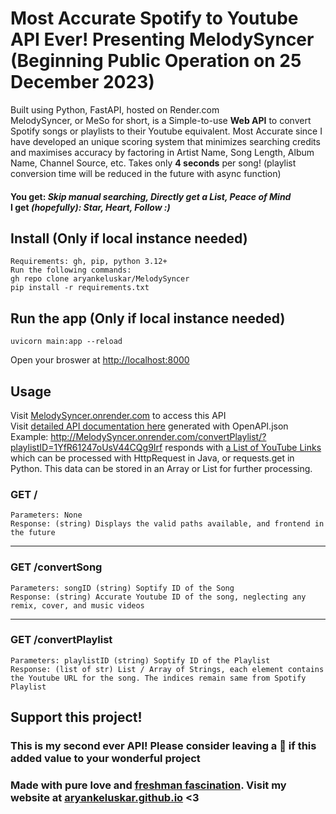 # Most Accurate Spotify to Youtube API Ever! Presenting MelodySyncer (Beginning Public Operation on 25 December 2023)
Built using Python, FastAPI, hosted on Render.com <br> MelodySyncer, or MeSo for short, is a Simple-to-use **Web API** to convert Spotify songs or playlists to their Youtube equivalent. Most Accurate since I have developed an unique scoring system that minimizes searching credits and maximises accuracy by factoring in Artist Name, Song Length, Album Name, Channel Source, etc. Takes only **4 seconds** per song! (playlist conversion time will be reduced in the future with async function) 
#### You get: _Skip manual searching, Directly get a List, Peace of Mind_ <br> I get _(hopefully): Star, Heart, Follow :)_

   

## Install (Only if local instance needed)
    Requirements: gh, pip, python 3.12+
    Run the following commands:
    gh repo clone aryankeluskar/MelodySyncer
    pip install -r requirements.txt


## Run the app (Only if local instance needed)
    uvicorn main:app --reload
Open your broswer at [http://localhost:8000](http://localhost:8000)

## Usage
Visit [MelodySyncer.onrender.com](https://MelodySyncer.onrender.com/) to access this API <br>
Visit [detailed API documentation here](https://MelodySyncer.onrender.com/docs) generated with OpenAPI.json <br>
Example: http://MelodySyncer.onrender.com/convertPlaylist/?playlistID=1YfR61247oUsV44CQg9Irf responds with [a List of YouTube Links](## "can't reveal links in README for copyright purposes") which can be processed with HttpRequest in Java, or requests.get in Python. This data can be stored in an Array or List for further processing.

### GET /
    Parameters: None 
    Response: (string) Displays the valid paths available, and frontend in the future
    
<hr>

### GET /convertSong
    Parameters: songID (string) Soptify ID of the Song
    Response: (string) Accurate Youtube ID of the song, neglecting any remix, cover, and music videos
    
<hr>

### GET /convertPlaylist
    Parameters: playlistID (string) Soptify ID of the Playlist
    Response: (list of str) List / Array of Strings, each element contains the Youtube URL for the song. The indices remain same from Spotify Playlist
    
## Support this project!
### This is my second ever API! Please consider leaving a 🌟 if this added value to your wonderful project
### Made with pure love and [freshman fascination](## "it's a real term i swear"). Visit my website at [aryankeluskar.github.io](https://aryankeluskar.github.io) <3